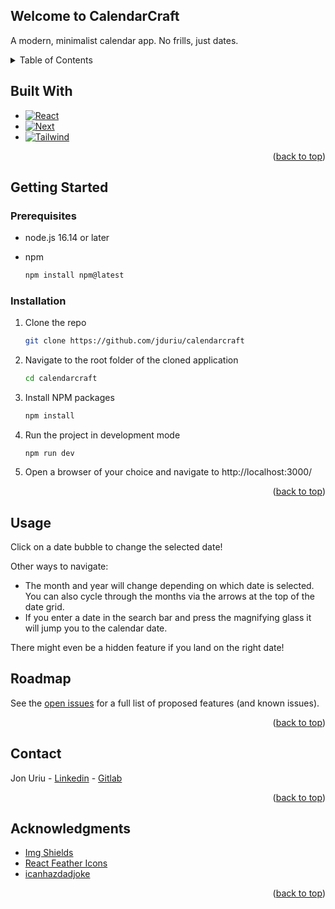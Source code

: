 
<a name="readme-top"></a>

## Welcome to CalendarCraft
A modern, minimalist calendar app. No frills, just dates.


<details>
  <summary>Table of Contents</summary>
  <ol>
    <li><a href="#welcome-to-calendarcraft">Welcome to CalendarCraft</a></li>
    <li><a href="#built-with">Built With</a></li>
    <li>
      <a href="#getting-started">Getting Started</a>
      <ul>
        <li><a href="#prerequisites">Prerequisites</a></li>
        <li><a href="#installation">Installation</a></li>
      </ul>
    </li>
    <li><a href="#usage">Usage</a></li>
    <li><a href="#roadmap">Roadmap</a></li>
    <li><a href="#contact">Contact</a></li>
    <li><a href="#acknowledgments">Acknowledgments</a></li>
  </ol>
</details>

## Built With
- [![React][React.js]][React-url]
- [![Next][Next.js]][Next-url]
- [![Tailwind][Tailwind]][Tailwind-url]

<div align="right">(<a href="#readme-top">back to top</a>)</div>

## Getting Started

### Prerequisites
* node.js 16.14 or later

* npm
    ```sh
    npm install npm@latest
    ```

### Installation

1. Clone the repo
    ```sh
    git clone https://github.com/jduriu/calendarcraft
    ```
2. Navigate to the root folder of the cloned application
    ```sh
    cd calendarcraft
    ```
3. Install NPM packages
    ```sh
    npm install
    ```
4. Run the project in development mode
    ```
    npm run dev
    ```
5. Open a browser of your choice and navigate to
  http://localhost:3000/

<div align="right">(<a href="#readme-top">back to top</a>)</div>

## Usage
Click on a date bubble to change the selected date!

Other ways to navigate:
- The month and year will change depending on which date is selected. You can also cycle through the months via the arrows at the top of the date grid.
- If you enter a date in the search bar and press the magnifying glass it will jump you to the calendar date.

There might even be a hidden feature if you land on the right date!

## Roadmap

See the [open issues](https://github.com/jduriu/clubsport-calendar/issues) for a full list of proposed features (and known issues).

<div align="right">(<a href="#readme-top">back to top</a>)</div>



## Contact

Jon Uriu - [Linkedin](https://www.linkedin.com/in/jonathan-uriu/) - [Gitlab](https://gitlab.com/jduriu)


<div align="right">(<a href="#readme-top">back to top</a>)</div>


## Acknowledgments

* [Img Shields](https://shields.io)
* [React Feather Icons](https://www.npmjs.com/package/react-feather)
* [icanhazdadjoke](https://icanhazdadjoke.com/api)


<div align="right">(<a href="#readme-top">back to top</a>)</div>

<!-- MARKDOWN LINKS & IMAGES -->
[Next.js]: https://img.shields.io/badge/next.js-000000?style=for-the-badge&logo=nextdotjs&logoColor=white
[Next-url]: https://nextjs.org/
[React.js]: https://img.shields.io/badge/React-20232A?style=for-the-badge&logo=react&logoColor=61DAFB
[React-url]: https://reactjs.org/
[Tailwind-url]: https://tailwindcss.com/
[Tailwind]: https://img.shields.io/badge/Tailwind_CSS-38B2AC?style=for-the-badge&logo=tailwind-css&logoColor=white
